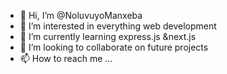 - 👋 Hi, I’m @NoluvuyoManxeba
- 👀 I’m interested in everything web development
- 🌱 I’m currently learning express.js &next.js
- 💞️ I’m looking to collaborate on future projects
- 📫 How to reach me ...

<!---
NoluvuyoManxeba/NoluvuyoManxeba is a ✨ special ✨ repository because its `README.md` (this file) appears on your GitHub profile.
You can click the Preview link to take a look at your changes.
--->
